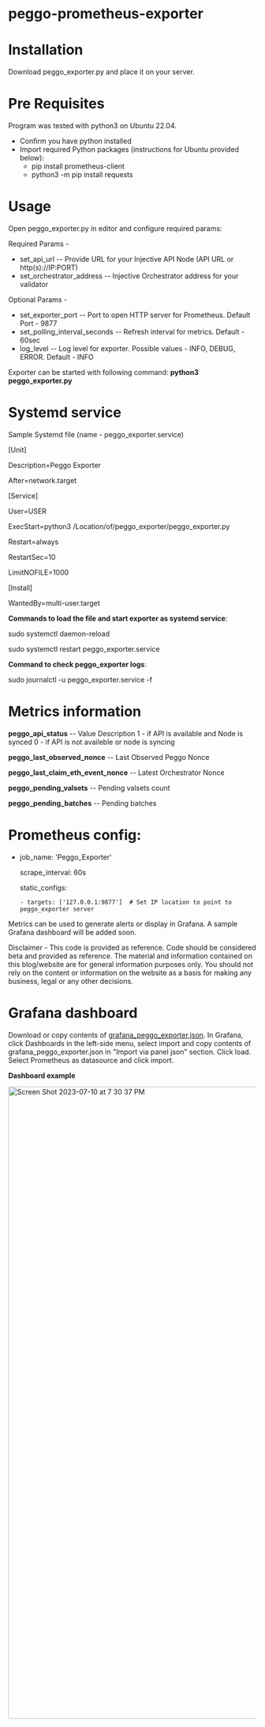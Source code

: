 # peggo-prometheus-exporter

# Installation
Download peggo_exporter.py and place it on your server. 

# Pre Requisites
Program was tested with python3 on Ubuntu 22.04. 
- Confirm you have python installed
- Import required Python packages (instructions for Ubuntu provided below):
  - pip install prometheus-client
  - python3 -m pip install requests

# Usage
Open peggo_exporter.py in editor and configure required params:

Required Params - 
  - set_api_url -- Provide URL for your Injective API Node (API URL or http(s)://IP:PORT)
  - set_orchestrator_address -- Injective Orchestrator address for your validator

Optional Params -
  - set_exporter_port -- Port to open HTTP server for Prometheus. Default Port - 9877
  - set_polling_interval_seconds -- Refresh interval for metrics. Default - 60sec
  - log_level -- Log level for exporter. Possible values - INFO, DEBUG, ERROR. Default - INFO

Exporter can be started with following command:
**python3 peggo_exporter.py**

# Systemd service

Sample Systemd file (name - peggo_exporter.service)

[Unit]

Description=Peggo Exporter

After=network.target

[Service]

User=USER

ExecStart=python3 /Location/of/peggo_exporter/peggo_exporter.py 

Restart=always

RestartSec=10

LimitNOFILE=1000

[Install]

WantedBy=multi-user.target

**Commands to load the file and start exporter as systemd service**:

sudo systemctl daemon-reload

sudo systemctl restart peggo_exporter.service

**Command to check peggo_exporter logs**:

sudo journalctl -u peggo_exporter.service -f

# Metrics information
**peggo_api_status** -- 
Value         Description
1       -     if API is available and Node is synced
0       -     if API is not availeble or node is syncing

**peggo_last_observed_nonce** -- Last Observed Peggo Nonce

**peggo_last_claim_eth_event_nonce** -- Latest Orchestrator Nonce

**peggo_pending_valsets** -- Pending valsets count

**peggo_pending_batches** -- Pending batches

# Prometheus config:       

- job_name: 'Peggo_Exporter'
  
    scrape_interval: 60s

    static_configs:

      - targets: ['127.0.0.1:9877']  # Set IP location to point to peggo_exporter server
   
Metrics can be used to generate alerts or display in Grafana. A sample Grafana dashboard will be added soon. 

Disclaimer - This code is provided as reference. Code should be considered beta and provided as reference. The material and information contained on this blog/website are for general information purposes only. You should not rely on the content or information on the website as a basis for making any business, legal or any other decisions.  

# Grafana dashboard
Download or copy contents of [grafana_peggo_exporter.json](https://github.com/social244305-Architect/peggo-prometheus-exporter/blob/main/grafana_peggo_exporter.json). In Grafana, click Dashboards in the left-side menu, select import and copy contents of grafana_peggo_exporter.json in "Import via panel json" section. Click load. Select Prometheus as datasource and click import.

**Dashboard example**

<img width="1279" alt="Screen Shot 2023-07-10 at 7 30 37 PM" src="https://github.com/social244305-Architect/peggo-prometheus-exporter/assets/109033531/796351fd-f060-4598-8a15-b3cb8a3a0a27">



